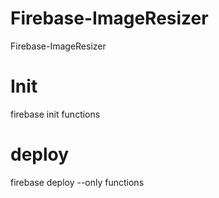 # Firebase-ImageResizer
Firebase-ImageResizer

# Init
firebase init functions

# deploy
firebase deploy --only functions
